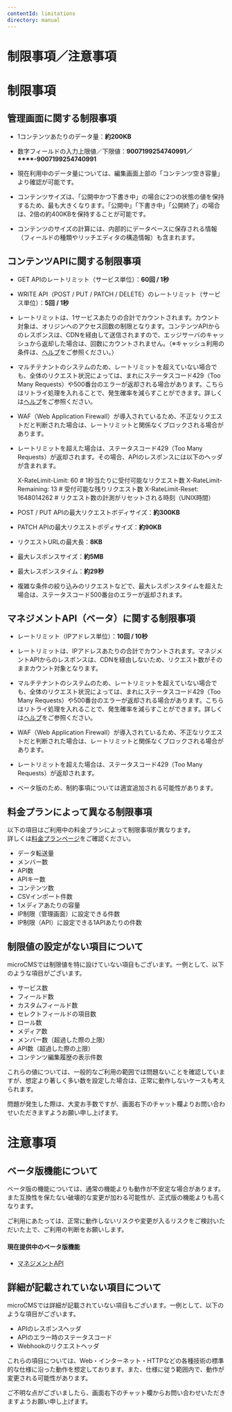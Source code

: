 ```yaml
---
contentId: limitations
directory: manual
---
```


# 制限事項／注意事項

制限事項
====

管理画面に関する制限事項
------------

*   1コンテンツあたりのデータ量：**約200KB**
*   数字フィールドの入力上限値／下限値：**9007199254740991／****\-9007199254740991**

*   現在利用中のデータ量については、編集画面上部の「コンテンツ空き容量」より確認が可能です。
*   コンテンツサイズは、「公開中かつ下書き中」の場合に2つの状態の値を保持するため、最も大きくなります。「公開中」「下書き中」「公開終了」の場合は、2倍の約400KBを保持することが可能です。
*   コンテンツのサイズの計算には、内部的にデータベースに保存される情報（フィールドの種類やリッチエディタの構造情報）も含まれます。

コンテンツAPIに関する制限事項
----------------

*   GET APIのレートリミット（サービス単位）：**60回 / 1秒**
*   WRITE API（POST / PUT / PATCH / DELETE）のレートリミット（サービス単位）：**5回** **/ 1秒**

*   レートリミットは、1サービスあたりの合計でカウントされます。カウント対象は、オリジンへのアクセス回数の制限となります。コンテンツAPIからのレスポンスは、CDNを経由して送信されますので、エッジサーバのキャッシュから返却した場合は、回数にカウントされません。（※キャッシュ利用の条件は、[ヘルプ](https://help.microcms.io/ja/knowledge/how-to-use-content-api-caching)をご参照ください。）
*   マルチテナントのシステムのため、レートリミットを超えていない場合でも、全体のリクエスト状況によっては、まれにステータスコード429（Too Many Requests）や500番台のエラーが返却される場合があります。こちらはリトライ処理を入れることで、発生確率を減らすことができます。詳しくは[ヘルプ](https://help.microcms.io/ja/knowledge/handling-429-errors)をご参照ください。
*   WAF（Web Application Firewall）が導入されているため、不正なリクエストだと判断された場合は、レートリミットと関係なくブロックされる場合があります。
*   レートリミットを超えた場合は、ステータスコード429（Too Many Requests）が返却されます。その場合、APIのレスポンスには以下のヘッダが含まれます。

    X-RateLimit-Limit: 60 # 1秒当たりに受付可能なリクエスト数
    X-RateLimit-Remaining: 13 # 受付可能な残りリクエスト数
    X-RateLimit-Reset: 1648014262 # リクエスト数の計測がリセットされる時刻（UNIX時間）

*   POST / PUT APIの最大リクエストボディサイズ：**約300KB**
*   PATCH APIの最大リクエストボディサイズ：**約90KB**
*   リクエストURLの最大長：**8KB**
*   最大レスポンスサイズ：**約5MB**
*   最大レスポンスタイム：**約29秒**

*   複雑な条件の絞り込みのリクエストなどで、最大レスポンスタイムを超えた場合は、ステータスコード500番台のエラーが返却されます。

マネジメントAPI（ベータ）に関する制限事項
----------------------

*   レートリミット（IPアドレス単位）：**10回 / 10秒**

*   レートリミットは、IPアドレスあたりの合計でカウントされます。マネジメントAPIからのレスポンスは、CDNを経由しないため、リクエスト数がそのままカウント対象となります。
*   マルチテナントのシステムのため、レートリミットを超えていない場合でも、全体のリクエスト状況によっては、まれにステータスコード429（Too Many Requests）や500番台のエラーが返却される場合があります。こちらはリトライ処理を入れることで、発生確率を減らすことができます。詳しくは[ヘルプ](https://help.microcms.io/ja/knowledge/handling-429-errors)をご参照ください。
*   WAF（Web Application Firewall）が導入されているため、不正なリクエストだと判断された場合は、レートリミットと関係なくブロックされる場合があります。
*   レートリミットを超えた場合は、ステータスコード429（Too Many Requests）が返却されます。
*   ベータ版のため、制約事項については適宜追加される可能性があります。

料金プランによって異なる制限事項
----------------

以下の項目はご利用中の料金プランによって制限事項が異なります。  
詳しくは[料金プランページ](https://microcms.io/pricing)をご確認ください。  

*   データ転送量
*   メンバー数
*   API数
*   APIキー数
*   コンテンツ数
*   CSVインポート件数
*   1メディアあたりの容量
*   IP制限（管理画面）に設定できる件数
*   IP制限（API）に設定できる1APIあたりの件数

制限値の設定がない項目について
---------------

microCMSでは制限値を特に設けていない項目もございます。一例として、以下のような項目がございます。

*   サービス数
*   フィールド数
*   カスタムフィールド数
*   セレクトフィールドの項目数
*   ロール数
*   メディア数
*   メンバー数（超過した際の上限）
*   API数（超過した際の上限）
*   コンテンツ編集履歴の表示件数

これらの値については、一般的なご利用の範囲では問題ないことを確認していますが、想定より著しく多い数を設定した場合は、正常に動作しないケースも考えられます。  
  
問題が発生した際は、大変お手数ですが、画面右下のチャット欄よりお問い合わせいただきますようお願い申し上げます。

注意事項
====

ベータ版機能について
----------

ベータ版の機能については、通常の機能よりも動作が不安定な場合があります。また互換性を保たない破壊的な変更が加わる可能性が、正式版の機能よりも高くなります。  
  
ご利用にあたっては、正常に動作しないリスクや変更が入るリスクをご検討いただいた上で、ご利用の判断をお願いします。  

#### 現在提供中のベータ版機能

*   [マネジメントAPI](/management-api)

詳細が記載されていない項目について
-----------------

microCMSでは詳細が記載されていない項目もございます。一例として、以下のような項目がございます。

*   APIのレスポンスヘッダ
*   APIのエラー時のステータスコード
*   Webhookのリクエストヘッダ

これらの項目については、Web・インターネット・HTTPなどの各種技術の標準的な仕様に沿った動作を想定しております。また、仕様に従う範囲内で、動作が変更される可能性があります。  
  
ご不明な点がございましたら、画面右下のチャット欄からお問い合わせいただきますようお願い申し上げます。